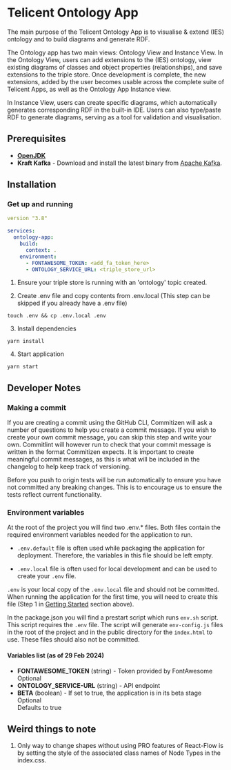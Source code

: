 # Telicent Ontology App
The main purpose of the Telicent Ontology App is to visualise & extend (IES) ontology and to build diagrams and generate RDF.

The Ontology app has two main views: Ontology View and Instance View. In the Ontology View, users can add extensions to the (IES) ontology, view existing diagrams of classes and object properties (relationships), and save extensions to the triple store. Once development is complete, the new extensions, added by the user becomes usable across the complete suite of Telicent Apps, as well as the Ontology App Instance view.  

In Instance View, users can create specific diagrams, which automatically generates corresponding RDF in the built-in IDE. Users can also type/paste RDF to generate diagrams, serving as a tool for validation and visualisation.

## Prerequisites
- **[OpenJDK](https://knasmueller.net/how-to-install-java-openjdk-17-on-macos-big-sur)**
- **Kraft Kafka** - Download and install the latest binary from [Apache Kafka](https://kafka.apache.org/quickstart).

## Installation

### Get up and running
```yaml
version "3.8"

services:
  ontology-app:
    build:
      context: .
    environment:
      - FONTAWESOME_TOKEN: <add_fa_token_here>
      - ONTOLOGY_SERVICE_URL: <triple_store_url>

```
1. Ensure your triple store is running with an 'ontology' topic created.

2. Create .env file and copy contents from .env.local (This step can be skipped
   if you already have a .env file)

```
touch .env && cp .env.local .env
```

3. Install dependencies

```
yarn install
```

4. Start application

```
yarn start
```

## Developer Notes

### Making a commit

If you are creating a commit using the GitHub CLI, Commitizen will ask a number
of questions to help you create a commit message. If you wish to
create your own commit message, you can skip this step and write your own.
Commitlint will however run to check that your commit message is
written in the format Commitizen expects. It is important to create meaningful
commit messages, as this is what will be included in the changelog to help keep
track of versioning.

Before you push to origin tests will be run automatically to
ensure you have not committed any breaking changes. This is to encourage us to
ensure the tests reflect current functionality. 

### Environment variables

At the root of the project you will find two .env.\* files. Both files contain
the required environment variables needed for the application to run.

- `.env.default` file is often used while packaging the application for
  deployment. Therefore, the variables in this file should be left empty.

- `.env.local` file is often used for local development and can be used to
  create your `.env` file.

`.env` is your local copy of the `.env.local` file and should not be committed.
When running the application for the first time, you will need to create this
file (Step 1 in [Getting Started](#get-up-and-running) section above).

In the package.json you will find a prestart script which runs `env.sh` script. This
script requires the `.env` file. The script will generate `env-config.js` files
in the root of the project and in the public directory for the `index.html` to
use. These files should also not be committed.

#### Variables list (as of 29 Feb 2024)


- **FONTAWESOME_TOKEN** (string) - Token provided by FontAwesome
<br />Optional
- **ONTOLOGY_SERVICE-URL** (string) - API endpoint
- **BETA** (boolean) - If set to true, the application is in its beta stage
  <br />Optional
  <br/>Defaults to true

## Weird things to note

1. Only way to change shapes without using PRO features of React-Flow is by
   setting the style of the associated class names of Node Types in the
   index.css.


